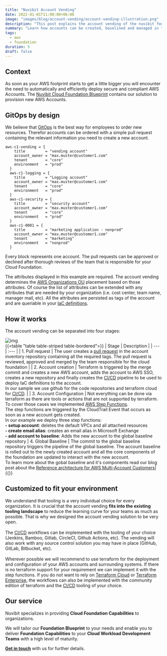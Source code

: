 ```yaml
---
title: "Nuvibit Account Vending"
date: 2022-01-01T11:00:00+06:00
image: "images/blog/account-vending/account-vending-illustration.png"
description: "This post explains the account vending of the nuvibit foundation blueprint."
summary: "Learn how accounts can be created, baselined and managed in the nuvibit cloud foundation blueprint."
tags:
  - aws
  - foundation
duration: 5
draft: false
---
```

## Context

As soon as your AWS footprint starts to get a little bigger you will encounter the need to automatically and efficiently deploy secure and compliant AWS Accounts. 
The [Nuvibit Cloud Foundation Blueprint](products/foundation-blueprint) contains our solution to provision new AWS Accounts.

## GitOps by design
We believe that [GitOps](faq/#gitops 'What is GitOps?') is the best way for employees to order new resources. Therefor accounts can be ordered with a simple pull request containing the relevant information you need to create a new account.

```
aws-c1-vending = {
    title         = "vending account"
    account_owner = "max.muster@customer1.com"
    tenant        = "core"
    environment   = "prod"
  }
  aws-c1-logging = {
    title         = "Logging account"
    account_owner = "max.muster@customer1.com"
    tenant        = "core"
    environment   = "prod"
  }
  aws-c1-security = {
    title         = "security account"
    account_owner = "max.muster@customer1.com"
    tenant        = "core"
    environment   = "prod"
  }
  aws-c1-0001 = {
    title         = "marketing application - nonprod"
    account_owner = "max.muster@customer1.com"
    tenant        = "marketing"
    environment   = "nonprod"
  }
```

Every block represents one account. The pull requests can be approved or declined after thorough reviews of the team that is responsible for your Cloud Foundation.

The attributes displayed in this example are required. The account vending determines the [AWS Organizations OU](https://docs.aws.amazon.com/organizations/latest/userguide/orgs_manage_ous.html) placement based on those attributes. Of course the list of attributes can be extended with any attributes that are needed by your organization (i.e. cost center, team name, manager mail, etc).
All the attributes are persisted as tags of the account and are queriable in your [IaC definitions](faq/#iac 'What is Infrastructure as Code?').

## How it works

The account vending can be separated into four stages:

![img](images/blog/account-vending/account-vending-diag.png)
<br/>
{{<table "table table-striped table-bordered">}}
| Stage | Description |
| ---   | :---  |
| 1. Pull request | The user creates a [pull request](https://docs.github.com/en/pull-requests/collaborating-with-pull-requests/proposing-changes-to-your-work-with-pull-requests/about-pull-requests) in the account inventory repository containing all the required tags. The pull request is reviewed, approved and merged by the team responsible for the cloud foundation |
| 2. Account creation | Terraform is triggered by the merge commit and creates a new AWS account, adds the account to AWS SSO, creates a new repository and finally creates the [CI/CD](faq/#cicd 'What is CI/CD?') pipeline to be used to deploy IaC definitions to the account. <br/> In our sample we use github for the code repositories and terraform cloud for [CI/CD](faq/#cicd 'What is CI/CD'). |
| 3. Account Configuration | Not everything can be done via terraform as there are tools or actions that are not supported by terraform. To cover those cases we implemented [AWS Step Functions](https://aws.amazon.com/step-functions/?step-functions.sort-by=item.additionalFields.postDateTime&step-functions.sort-order=desc). <br/>The step functions are triggered by the CloudTrail Event that occurs as soon as a new account gets created. <br/>In our example we deploy three step functions: <br/>**- setup account**: deletes the default VPCs and all attached resources<br/>**- create email alias**: creates an email alias in Microsoft Exchange<br/>**- add account to baseline**: Adds the new account to the global baseline repository
| 4. Global Baseline | The commit to the global baseline repository triggers the pipeline of the global baseline. The account baseline is rolled out to the newly created account and all the core components of the foundation are updated to interact with the new account.<br/>To learn more about the gobal baseline and it's components read our blog post about the [Reference architecture for AWS Multi-Account Customers](blog/aws-multiaccount-reference-architecture)|
{{</table>}}
<br/>

## Customized to fit your environment
We understand that tooling is a very individual choice for every organization. It is crucial that the account vending **fits into the existing tooling landscape** to reduce the learning curve for your teams as much as possible.
That is why we designed the account vending solution to be very open.<br/><br/>
The [CI/CD](faq/#cicd 'What is CI/CD?') workflows can be implemented with the tooling of your choice (Jenkins, Bamboo, Gitlab, CircleCI, Github Actions, etc). The vending will also work with any source control solution you may have in place (GitHub, GitLab, Bitbucket, etc).<br/><br/>
Wherever possible we will recommend to use terraform for the deployment and configuration of your AWS accounts and surrounding systems. If there is no terraform support for your requirement we can implement it with the step functions.
If you do not want to rely on [Terraform Cloud](https://www.terraform.io/cloud) or [Terraform Enterprise](https://www.terraform.io/enterprise), the workflows can also be implemented with the community edition of terraform and the [CI/CD](faq/#cicd 'What is CI/CD?') tooling of your choice.

## Our service

Nuvibit specializes in providing **Cloud Foundation Capabilities** to organizations.

We will tailor our **Foundation Blueprint** to your needs and enable you to deliver **Foundation Capabilities** to your **Cloud Workload Development Teams** with a high level of maturity.

**[Get in touch](/contact/ 'Contact us for more information!')** with us for further details.
